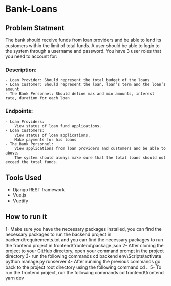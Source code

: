 # Bank-Loans

## Problem Statment 
The bank should receive funds from loan providers and be able to lend its customers within the limit of total funds. A user should be able to login to the system through a username and password. You have 3 user roles that you need to account for:
### Description:
    - Loan Provider: Should represent the total budget of the loans
    - Loan Customer: Should represent the loan, loan’s term and the loan’s amount
    - The Bank Personnel: Should define max and min amounts, interest rate, duration for each loan
### Endpoints:
    - Loan Providers:
        View status of loan fund applications.
    - Loan Customers:
        View status of loan applications.
        Make payments for his loans
    - The Bank Personnel:
        View applications from loan providers and customers and be able to above.
        The system should always make sure that the total loans should not exceed the total funds.

## Tools Used
- Django REST framework
- Vue.js
- Vuetify

## How to run it
1- Make sure you have the necessary packages installed, you can find the necessary packages to run the backend project in backend\requirements.txt and you can find the necessary packages to run the frontend project in frontend\frontend\package.json
2- After cloning the project to your GitHub directory, open your command prompt in the project directory 
3- run the following commands
        cd backend
        env\Scripts\activate   
        python manage.py runserver
4- After running the previous commands go back to the project root directory using the following command 
        cd ..
5- To run the frontend project, run the following commands 
        cd frontend\frontend
        yarn dev
    
  

